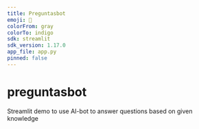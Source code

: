 ```yaml
---
title: Preguntasbot
emoji: 🐨
colorFrom: gray
colorTo: indigo
sdk: streamlit
sdk_version: 1.17.0
app_file: app.py
pinned: false
---
```


# preguntasbot
Streamlit demo to use AI-bot to answer questions based on given knowledge
